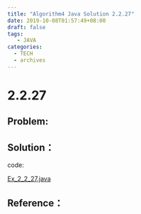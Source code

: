 ```yaml
---
title: "Algorithm4 Java Solution 2.2.27"
date: 2019-10-08T01:57:49+08:00
draft: false
tags:
   - JAVA
categories:
  - TECH
  - archives
---
```



# 2.2.27

## Problem:


## Solution：

code:

[Ex_2_2_27.java](./Ex_2_2_27.java)


## Reference：


